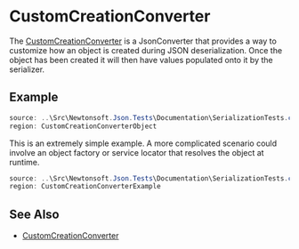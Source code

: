﻿# CustomCreationConverter

The [CustomCreationConverter<T>](/API/newtonsoft/json/converters/customcreationconverter/) is a JsonConverter that provides a way to customize how an object is created during JSON deserialization. Once the object has been created it will then have values populated onto it by the serializer.

## Example

```csharp CustomCreationConverter
source: ..\Src\Newtonsoft.Json.Tests\Documentation\SerializationTests.cs
region: CustomCreationConverterObject
```

This is an extremely simple example. A more complicated scenario could involve an object factory or service locator that resolves the object at runtime.

```csharp CustomCreationConverter Example
source: ..\Src\Newtonsoft.Json.Tests\Documentation\SerializationTests.cs
region: CustomCreationConverterExample
```

## See Also

- [CustomCreationConverter](/API/newtonsoft/json/converters/customcreationconverter/)